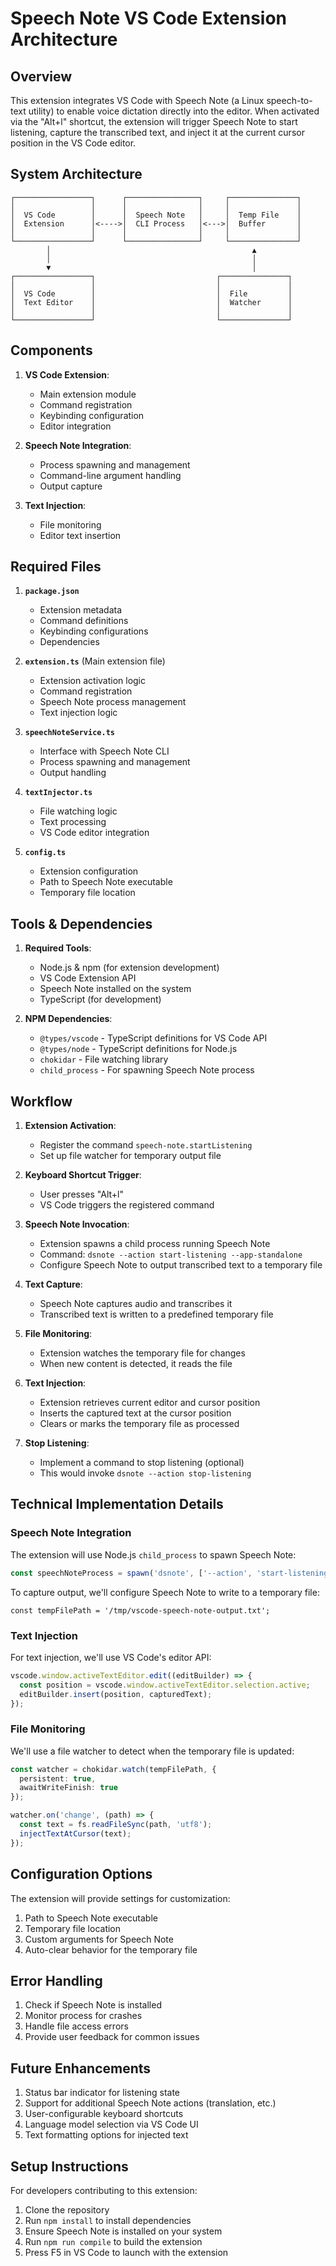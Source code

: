 # Speech Note VS Code Extension Architecture

## Overview

This extension integrates VS Code with Speech Note (a Linux speech-to-text utility) to enable voice dictation directly into the editor. When activated via the "Alt+l" shortcut, the extension will trigger Speech Note to start listening, capture the transcribed text, and inject it at the current cursor position in the VS Code editor.

## System Architecture

```
┌─────────────────┐      ┌────────────────┐     ┌───────────────┐
│                 │      │                │     │               │
│  VS Code        │      │  Speech Note   │     │  Temp File    │
│  Extension      │<---->│  CLI Process   │<--->│  Buffer       │
│                 │      │                │     │               │
└─────────────────┘      └────────────────┘     └───────────────┘
        │                                             ▲
        │                                             │
        ▼                                             │
┌─────────────────┐                           ┌───────────────┐
│                 │                           │               │
│  VS Code        │                           │  File         │
│  Text Editor    │                           │  Watcher      │
│                 │                           │               │
└─────────────────┘                           └───────────────┘
```

## Components

1. **VS Code Extension**:
   - Main extension module
   - Command registration
   - Keybinding configuration
   - Editor integration

2. **Speech Note Integration**:
   - Process spawning and management
   - Command-line argument handling
   - Output capture

3. **Text Injection**:
   - File monitoring
   - Editor text insertion

## Required Files

1. **`package.json`**
   - Extension metadata
   - Command definitions
   - Keybinding configurations
   - Dependencies

2. **`extension.ts`** (Main extension file)
   - Extension activation logic
   - Command registration
   - Speech Note process management
   - Text injection logic

3. **`speechNoteService.ts`**
   - Interface with Speech Note CLI
   - Process spawning and management
   - Output handling

4. **`textInjector.ts`**
   - File watching logic
   - Text processing
   - VS Code editor integration

5. **`config.ts`**
   - Extension configuration
   - Path to Speech Note executable
   - Temporary file location

## Tools & Dependencies

1. **Required Tools**:
   - Node.js & npm (for extension development)
   - VS Code Extension API
   - Speech Note installed on the system
   - TypeScript (for development)

2. **NPM Dependencies**:
   - `@types/vscode` - TypeScript definitions for VS Code API
   - `@types/node` - TypeScript definitions for Node.js
   - `chokidar` - File watching library
   - `child_process` - For spawning Speech Note process

## Workflow

1. **Extension Activation**:
   - Register the command `speech-note.startListening`
   - Set up file watcher for temporary output file

2. **Keyboard Shortcut Trigger**:
   - User presses "Alt+l"
   - VS Code triggers the registered command

3. **Speech Note Invocation**:
   - Extension spawns a child process running Speech Note
   - Command: `dsnote --action start-listening --app-standalone`
   - Configure Speech Note to output transcribed text to a temporary file

4. **Text Capture**:
   - Speech Note captures audio and transcribes it
   - Transcribed text is written to a predefined temporary file

5. **File Monitoring**:
   - Extension watches the temporary file for changes
   - When new content is detected, it reads the file

6. **Text Injection**:
   - Extension retrieves current editor and cursor position
   - Inserts the captured text at the cursor position
   - Clears or marks the temporary file as processed

7. **Stop Listening**:
   - Implement a command to stop listening (optional)
   - This would invoke `dsnote --action stop-listening`

## Technical Implementation Details

### Speech Note Integration

The extension will use Node.js `child_process` to spawn Speech Note:

```typescript
const speechNoteProcess = spawn('dsnote', ['--action', 'start-listening', '--app-standalone']);
```

To capture output, we'll configure Speech Note to write to a temporary file:

```
const tempFilePath = '/tmp/vscode-speech-note-output.txt';
```

### Text Injection

For text injection, we'll use VS Code's editor API:

```typescript
vscode.window.activeTextEditor.edit((editBuilder) => {
  const position = vscode.window.activeTextEditor.selection.active;
  editBuilder.insert(position, capturedText);
});
```

### File Monitoring

We'll use a file watcher to detect when the temporary file is updated:

```typescript
const watcher = chokidar.watch(tempFilePath, {
  persistent: true,
  awaitWriteFinish: true
});

watcher.on('change', (path) => {
  const text = fs.readFileSync(path, 'utf8');
  injectTextAtCursor(text);
});
```

## Configuration Options

The extension will provide settings for customization:

1. Path to Speech Note executable
2. Temporary file location
3. Custom arguments for Speech Note
4. Auto-clear behavior for the temporary file

## Error Handling

1. Check if Speech Note is installed
2. Monitor process for crashes
3. Handle file access errors
4. Provide user feedback for common issues

## Future Enhancements

1. Status bar indicator for listening state
2. Support for additional Speech Note actions (translation, etc.)
3. User-configurable keyboard shortcuts
4. Language model selection via VS Code UI
5. Text formatting options for injected text

## Setup Instructions

For developers contributing to this extension:

1. Clone the repository
2. Run `npm install` to install dependencies
3. Ensure Speech Note is installed on your system
4. Run `npm run compile` to build the extension
5. Press F5 in VS Code to launch with the extension
